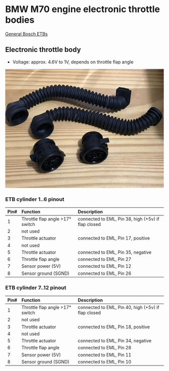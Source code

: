 # BMW M70 engine electronic throttle bodies #

[General Bosch ETBs](https://www.bosch-motorsport.com/content/downloads/Raceparts/en-GB/51017995147518219.html)

## Electronic throttle body ##

- Voltage: approx. 4.6V to 1V, depends on throttle flap angle

![alt text](./pictures/etb.jpg "Electronic throttle bodies connectors")

### ETB cylinder 1..6 pinout ###

|Pin#|Function|Description|
|:---|:----------|:-------|
|1|Throttle flap angle >17° switch|connected to EML, Pin 38, high (+5v) if flap closed|
|2|not used||
|3|Throttle actuator|connected to EML, Pin 17, positive|
|4|not used||
|5|Throttle actuator|connected to EML, Pin 35, negative|
|6|Throttle flap angle|connected to EML, Pin 27|
|7|Sensor power (5V)|connected to EML, Pin 12|
|8|Sensor ground (SGND)|connected to EML, Pin 26|

### ETB cylinder 7..12 pinout ###

|Pin#|Function|Description|
|:---|:----------|:-------|
|1|Throttle flap angle >17° switch|connected to EML, Pin 40, high (+5v) if flap closed|
|2|not used||
|3|Throttle actuator|connected to EML, Pin 18, positive|
|4|not used||
|5|Throttle actuator|connected to EML, Pin 34, negative|
|6|Throttle flap angle|connected to EML, Pin 28|
|7|Sensor power (5V)|connected to EML, Pin 11|
|8|Sensor ground (SGND)|connected to EML, Pin 10|
